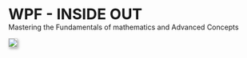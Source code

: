 
<div style="font-size: 30px; font-weight: bold">WPF - INSIDE OUT</div>
Mastering the Fundamentals of mathematics and Advanced Concepts  
  


<img src="https://user-images.githubusercontent.com/52397976/233013124-aecc6f04-0b56-491e-a123-b26f01d46c64.png"
     style="border: 1px solid #cccccc; max-width:400px; box-shadow:2px 3px 5px 0px #aaaaaa;"/>

